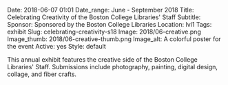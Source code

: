 Date: 2018-06-07 01:01 
Date_range: June - September 2018
Title: Celebrating Creativity of the Boston College Libraries' Staff 
Subtitle: 
Sponsor: Sponsored by the Boston College Libraries
Location: lvl1
Tags: exhibit
Slug: celebrating-creativity-s18
Image: 2018/06-creative.png
Image_thumb: 2018/06-creative-thumb.png
Image_alt: A colorful poster for the event
Active: yes
Style: default

This annual exhibit features the creative side of the Boston College Libraries' Staff.  Submissions include photography, painting, digital design, collage, and fiber crafts.